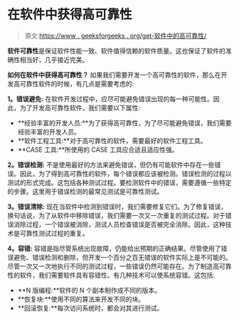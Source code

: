# 在软件中获得高可靠性

> 原文:[https://www . geeksforgeeks . org/get-软件中的高可靠性/](https://www.geeksforgeeks.org/getting-high-reliability-in-software/)

**软件可靠性**是保证软件性能一致、软件值得信赖的软件质量。这也保证了软件的准确性相当好，几乎接近完美。

**如何在软件中获得高可靠性？**
如果我们需要开发一个高可靠性的软件，那么在开发高可靠性软件的时候，有几点是需要考虑的:

**1。错误避免:**
在软件开发过程中，应尽可能避免错误出现的每一种可能性。因此，为了开发高可靠性软件，我们需要以下属性:

*   **经验丰富的开发人员:**为了获得高可靠性，为了尽可能避免错误，我们需要经验丰富的开发人员。
*   **软件工程工具:**对于高可靠性的软件，需要最好的软件工程工具。
*   **CASE 工具:**所使用的 CASE 工具应合适且适应性强。

**2。错误检测:**
不是使用最好的方法来避免错误，但仍有可能软件中存在一些错误。因此，为了得到高可靠性的软件，每个错误都应该被检测。错误检测的过程以测试的形式完成。这包括各种测试过程。要检测软件中的错误，需要遵循一些特定的步骤。这里用于错误检测的最常见测试是可靠性测试。

**3。错误清除:**
现在当软件中检测到错误时，我们需要修复它们。为了修复错误，换句话说，为了从软件中移除错误，我们需要一次又一次重复的测试过程。对于错误消除过程，一个错误被消除，测试人员检查错误是否被完全消除。因此，这种技术是可靠性测试过程的重复。

**4。容错:**
容错是指尽管系统出现故障，仍能给出预期的正确结果。尽管使用了错误避免、错误检测和删除，但开发一个百分之百无错误的软件实际上是不可能的。尽管一次又一次地执行不同的测试过程，一些错误仍然可能存在。为了制造高可靠性的软件，我们需要软件具有容错性。有几种技术可以使系统容错。这包括:

*   **N 版编程:**软件的 N 个副本制作成不同的版本。
*   **恢复块:**使用不同的算法来开发不同的块。
*   **回滚恢复:**每次访问系统时，都会对其进行测试。